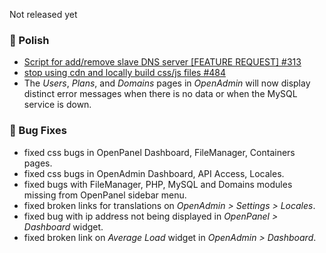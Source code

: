 Not released yet

### 💅 Polish
- [Script for add/remove slave DNS server [FEATURE REQUEST] #313](https://github.com/stefanpejcic/OpenPanel/issues/313)
- [stop using cdn and locally build css/js files #484](https://github.com/stefanpejcic/OpenPanel/issues/484)
- The *Users*, *Plans*, and *Domains* pages in *OpenAdmin* will now display distinct error messages when there is no data or when the MySQL service is down.

### 🐛 Bug Fixes
- fixed css bugs in OpenPanel Dashboard, FileManager, Containers pages.
- fixed css bugs in OpenAdmin Dashboard, API Access, Locales.
- fixed bugs with FileManager, PHP, MySQL and Domains modules missing from OpenPanel sidebar menu.
- fixed broken links for translations on *OpenAdmin > Settings > Locales*.
- fixed bug with ip address not being displayed in *OpenPanel > Dashboard* widget.
- fixed broken link on *Average Load* widget in *OpenAdmin > Dashboard*.
